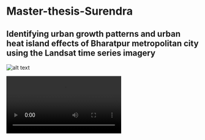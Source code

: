 # Master-thesis-Surendra

## Identifying urban growth patterns and urban heat island effects of Bharatpur metropolitan city using the Landsat time series imagery

![alt text](https://github.com/shiwakotisurendra/Master-thesis-Surendra/blob/master/uhi_all.png)

![](https://github.com/shiwakotisurendra/Master-thesis-Surendra/blob/master/thesis.mp4)
